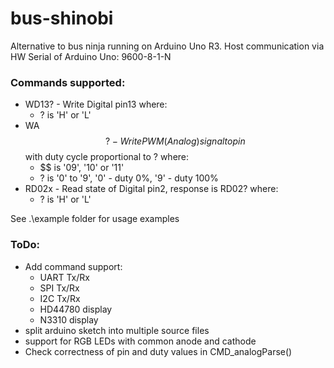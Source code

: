 # bus-shinobi
Alternative to bus ninja running on Arduino Uno R3.
Host communication via HW Serial of Arduino Uno: 9600-8-1-N

### Commands supported:
* WD13? - Write Digital pin13 where:
	* ? is 'H' or 'L'
* WA$$? - Write PWM (Analog) signal to pin $$ with duty cycle proportional to ? where:
	* $$ is '09', '10' or '11'
	* ? is '0' to '9', '0' - duty 0%, '9' - duty 100%
* RD02x - Read state of Digital pin2, response is RD02? where:
    * ? is 'H' or 'L'

See .\example folder for usage examples

### ToDo:
* Add command support:
	* UART Tx/Rx
	* SPI Tx/Rx
	* I2C Tx/Rx
	* HD44780 display
	* N3310 display
* split arduino sketch into multiple source files
* support for RGB LEDs with common anode and cathode
* Check correctness of pin and duty values in CMD_analogParse()

